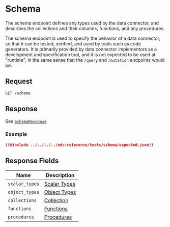 # Schema

The schema endpoint defines any types used by the data connector, and describes the collections and their columns, functions, and any procedures.

The schema endpoint is used to specify the behavior of a data connector, so that it can be tested, verified, and used by tools such as code generators. It is primarily provided by data connector implementors as a development and specification tool, and it is not expected to be used at "runtime", in the same sense that the `/query` and `/mutation` endpoints would be.

## Request

```
GET /schema
```

## Response

See [`SchemaResponse`](../../reference/types.md#schemaresponse)

### Example

```json
{{#include ../../../../ndc-reference/tests/schema/expected.json}}
```

## Response Fields

| Name | Description |
|------|-------------|
| `scalar_types` | [Scalar Types](scalar-types.md) |
| `object_types` | [Object Types](object-types.md) |
| `collections` | [Collection](collections.md) |
| `functions` | [Functions](functions.md) |
| `procedures` | [Procedures](procedures.md) |
